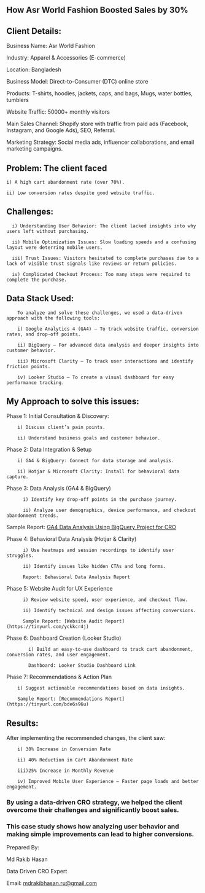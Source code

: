 ## How Asr World Fashion Boosted Sales by 30%

## Client Details:

Business Name: Asr World Fashion

Industry: Apparel & Accessories (E-commerce)

Location: Bangladesh

Business Model: Direct-to-Consumer (DTC) online store

Products: T-shirts, hoodies, jackets, caps, and bags,  Mugs, water bottles, tumblers

Website Traffic: 50000+ monthly visitors

Main Sales Channel: Shopify store with traffic from paid ads (Facebook, Instagram, and Google Ads), SEO, Referral.

Marketing Strategy: Social media ads, influencer collaborations, and email marketing campaigns.

## Problem: The client faced

    i) A high cart abandonment rate (over 70%).
    
    ii) Low conversion rates despite good website traffic.


## Challenges:

      i) Understanding User Behavior: The client lacked insights into why users left without purchasing.
      
      ii) Mobile Optimization Issues: Slow loading speeds and a confusing layout were deterring mobile users.
      
      iii) Trust Issues: Visitors hesitated to complete purchases due to a lack of visible trust signals like reviews or return policies.
      
      iv) Complicated Checkout Process: Too many steps were required to complete the purchase.

## Data Stack Used:

        To analyze and solve these challenges, we used a data-driven approach with the following tools:
        
        i) Google Analytics 4 (GA4) – To track website traffic, conversion rates, and drop-off points.
        
        ii) BigQuery – For advanced data analysis and deeper insights into customer behavior.
        
        iii) Microsoft Clarity – To track user interactions and identify friction points.
        
        iv) Looker Studio – To create a visual dashboard for easy performance tracking.


## My Approach to solve this issues:

Phase 1: Initial Consultation & Discovery:
        
        i) Discuss client’s pain points.
        
        ii) Understand business goals and customer behavior.

Phase 2: Data Integration & Setup

        i) GA4 & BigQuery: Connect for data storage and analysis.
        
        ii) Hotjar & Microsoft Clarity: Install for behavioral data capture.

Phase 3: Data Analysis (GA4 & BigQuery)

          i) Identify key drop-off points in the purchase journey.
          
          ii) Analyze user demographics, device performance, and checkout abandonment trends.
          
Sample Report: [GA4 Data Analysis Using BigQuery Project for CRO](https://tinyurl.com/4aufb63n)

Phase 4: Behavioral Data Analysis (Hotjar & Clarity)

          i) Use heatmaps and session recordings to identify user struggles.
          
          ii) Identify issues like hidden CTAs and long forms.
          
          Report: Behavioral Data Analysis Report

Phase 5: Website Audit for UX Experience

          i) Review website speed, user experience, and checkout flow.
          
          ii) Identify technical and design issues affecting conversions.
          
          Sample Report: [Website Audit Report](https://tinyurl.com/yckkcr4j)

Phase 6: Dashboard Creation (Looker Studio)

            i) Build an easy-to-use dashboard to track cart abandonment, conversion rates, and user engagement.
            
            Dashboard: Looker Studio Dashboard Link

Phase 7: Recommendations & Action Plan

        i) Suggest actionable recommendations based on data insights.

        Sample Report: [Recommendations Report](https://tinyurl.com/bde6s96u)


## Results:

After implementing the recommended changes, the client saw:

        i) 30% Increase in Conversion Rate
        
        ii) 40% Reduction in Cart Abandonment Rate
        
        iii)25% Increase in Monthly Revenue
        
        iv) Improved Mobile User Experience – Faster page loads and better engagement.


### By using a data-driven CRO strategy, we helped the client overcome their challenges and significantly boost sales. 
### This case study shows how analyzing user behavior and making simple improvements can lead to higher conversions.

Prepared By:

Md Rakib Hasan

Data Driven CRO Expert

Email: mdrakibhasan.ru@gmail.com
